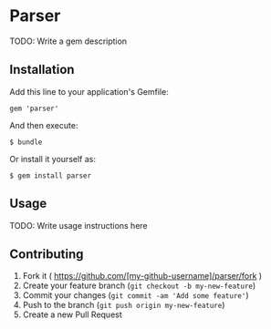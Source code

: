 # Parser

TODO: Write a gem description

## Installation

Add this line to your application's Gemfile:

    gem 'parser'

And then execute:

    $ bundle

Or install it yourself as:

    $ gem install parser

## Usage

TODO: Write usage instructions here

## Contributing

1. Fork it ( https://github.com/[my-github-username]/parser/fork )
2. Create your feature branch (`git checkout -b my-new-feature`)
3. Commit your changes (`git commit -am 'Add some feature'`)
4. Push to the branch (`git push origin my-new-feature`)
5. Create a new Pull Request
